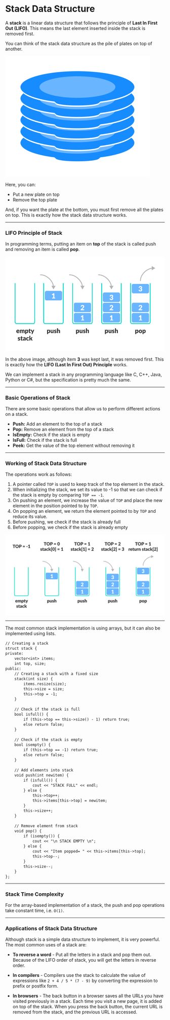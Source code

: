 # Stack Data Structure

A **stack** is a linear data structure that follows the principle of **Last In First Out (LIFO)**. This means the last element inserted inside the stack is removed first.

You can think of the stack data structure as the pile of plates on top of another.

![notation](stack0.webp)

Here, you can:
* Put a new plate on top
* Remove the top plate

And, if you want the plate at the bottom, you must first remove all the plates on top. This is exactly how the stack data structure works.

---

### LIFO Principle of Stack

In programming terms, putting an item on **top** of the stack is called push and removing an item is called **pop**.

![notation](stack1.webp)

In the above image, although item **3** was kept last, it was removed first. This is exactly how the **LIFO (Last In First Out) Principle** works.

We can implement a stack in any programming language like C, C++, Java, Python or C#, but the specification is pretty much the same.

---
### Basic Operations of Stack

There are some basic operations that allow us to perform different actions on a stack.

* **Push:** Add an element to the top of a stack
* **Pop:** Remove an element from the top of a stack
* **IsEmpty:** Check if the stack is empty
* **IsFull:** Check if the stack is full
* **Peek:** Get the value of the top element without removing it

---

### Working of Stack Data Structure

The operations work as follows:

1. A pointer called `TOP` is used to keep track of the top element in the stack.
2. When initializing the stack, we set its value to -1 so that we can check if the stack is empty by comparing `TOP == -1`.
3. On pushing an element, we increase the value of `TOP` and place the new element in the position pointed to by `TOP`.
4. On popping an element, we return the element pointed to by `TOP` and reduce its value.
5. Before pushing, we check if the stack is already full
6. Before popping, we check if the stack is already empty

![notation](stack2.webp)

---

The most common stack implementation is using arrays, but it can also be implemented using lists.

    // Creating a stack
    struct stack {
    private:
        vector<int> items;
        int top, size;
    public:
        // Creating a stack with a fixed size
        stack(int size) {
            items.resize(size);
            this->size = size;
            this->top = -1;
        }

        // Check if the stack is full
        bool isfull() {
            if (this->top == this->size() - 1) return true;
            else return false;
        }

        // Check if the stack is empty
        bool isempty() {
            if (this->top == -1) return true;
            else return false;
        }

        // Add elements into stack
        void push(int newitem) {
            if (isfull()) {
                cout << "STACK FULL" << endl;
            } else {
                this->top++;
                this->items[this->top] = newitem;
            }
            this->size++;
        }

        // Remove element from stack
        void pop() {
            if (isempty()) {
                cout << "\n STACK EMPTY \n";
            } else {
                cout << "Item popped= " << this->items[this->top];
                this->top--;
            }
            this->size--;
        }
    };

---

### Stack Time Complexity

For the array-based implementation of a stack, the push and pop operations take constant time, i.e. `O(1)`.

---

### Applications of Stack Data Structure

Although stack is a simple data structure to implement, it is very powerful. The most common uses of a stack are:

* **To reverse a word** - Put all the letters in a stack and pop them out. Because of the LIFO order of stack, you will get the letters in reverse order.

* **In compilers** - Compilers use the stack to calculate the value of expressions like `2 + 4 / 5 * (7 - 9)` by converting the expression to prefix or postfix form.

* **In browsers** - The back button in a browser saves all the URLs you have visited previously in a stack. Each time you visit a new page, it is added on top of the stack. When you press the back button, the current URL is removed from the stack, and the previous URL is accessed.
